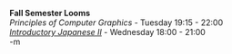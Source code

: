 <b>Fall Semester Looms</b>
<br /><i>Principles of Computer Graphics</i>  - Tuesday 19:15 - 22:00
<br /><i><a href="http://grad.usda.gov/cgi-bin/course/show.cgi/aip=be4380w3M6Z,00Ug7qYcKjfsW-xwTdYaImgY.?course_id=10109323">Introductory Japanese II</a></i> - Wednesday 18:00 - 21:00
<br />-m
<br />
<br />